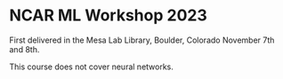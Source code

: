 # NCAR ML Workshop 2023


First delivered in the Mesa Lab Library, Boulder, Colorado November 7th and 8th. 

This course does not cover neural networks.
